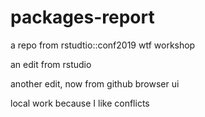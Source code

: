# packages-report
a repo from rstudtio::conf2019 wtf workshop

an edit from rstudio

another edit, now from github browser ui

local work because I like conflicts